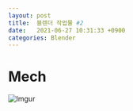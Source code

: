 ```yaml
---
layout: post
title:  블렌더 작업물 #2
date:   2021-06-27 10:31:33 +0900
categories: Blender
---
```


# Mech

![Imgur](https://i.imgur.com/UB0YXdN.gif)